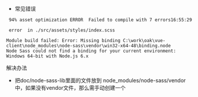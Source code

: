 - 常见错误
```$xslt
 94% asset optimization ERROR  Failed to compile with 7 errors16:55:29

 error  in ./src/assets/styles/index.scss

Module build failed: Error: Missing binding C:\work\oak\vue-client\node_modules\node-sass\vendor\win32-x64-48\binding.node
Node Sass could not find a binding for your current environment: Windows 64-bit with Node.js 6.x
```
解决办法
 - 把doc/node-sass-lib里面的文件放到 node_modules/node-sass/vendor中，如果没有vendor文件，那么需手动创建一个
